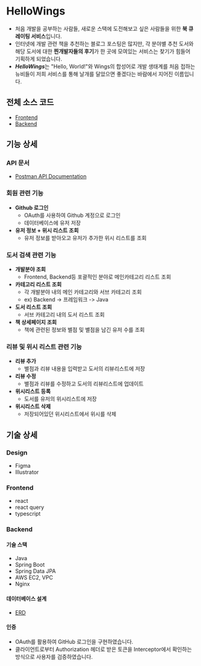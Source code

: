 # HelloWings

- 처음 개발을 공부하는 사람들, 새로운 스택에 도전해보고 싶은 사람들을 위한 **북 큐레이팅 서비스**입니다.
- 인터넷에 개발 관련 책을 추천하는 블로그 포스팅은 많지만, 각 분야별 추천 도서와 해당 도서에 대한 **찐개발자들의 후기**가  한 곳에 모여있는 서비스는 찾기가 힘들어 기획하게 되었습니다. 
- ***HelloWings***는 "Hello, World!"와 Wings의 합성어로 개발 생태계를 처음 접하는 뉴비들이 저희 서비스를 통해 날개를 달았으면 좋겠다는 바람에서 지어진 이름입니다.

## 전체 소스 코드
- [Frontend](https://github.com/GDGSummerHackathon-group15/gdg-group15-frontend)
- [Backend](https://github.com/GDGSummerHackathon-group15/gdg-group15-backend)


## 기능 상세 
### API 문서
- [Postman API Documentation](https://documenter.getpostman.com/view/15287546/Tzm6nGqX)
### 회원 관련 기능
- **Github 로그인**
    - OAuth를 사용하여 Github 계정으로 로그인
    - 데이터베이스에 유저 저장
- **유저 정보 + 위시 리스트 조회**
    - 유저 정보를 받아오고 유저가 추가한 위시 리스트를 조회
### 도서 검색 관련 기능
- **개발분야 조회**
    - Frontend, Backend등 포괄적인 분야로 메인카테고리 리스트 조회
- **카테고리 리스트 조회**
    - 각 개발분야 내의 메인 카테고리와 서브 카테고리 조회
    - ex) Backend -> 프레임워크 -> Java
- **도서 리스트 조회**
    - 서브 카테고리 내의 도서 리스트 조회
- **책 상세페이지 조회**
    - 책에 관련된 정보와 별점 및 별점을 남긴 유저 수를 조회
### 리뷰 및 위시 리스트 관련 기능
- **리뷰 추가**
    - 별점과 리뷰 내용을 입력받고 도서의 리뷰리스트에 저장
- **리뷰 수정**
    - 별점과 리뷰를 수정하고 도서의 리뷰리스트에 업데이트
- **위시리스트 등록**
    - 도서를 유저의 위시리스트에 저장
- **위시리스트 삭제**
    - 저장되어있던 위시리스트에서 위시를 삭제

## 기술 상세
### Design
- Figma
- Illustrator

### Frontend
- react
- react query
- typescript


### Backend
#### 기술 스택
- Java
- Spring Boot
- Spring Data JPA
- AWS EC2, VPC
- Nginx

#### 데이터베이스 설계
- [ERD](https://github.com/GDGSummerHackathon-group15/gdg-group15-backend/wiki/ERD)

#### 인증
- OAuth를 활용하여 GitHub 로그인을 구현하였습니다.
- 클라이언트로부터 Authorization 헤더로 받은 토큰을 Interceptor에서 확인하는 방식으로 사용자를 검증하였습니다.
